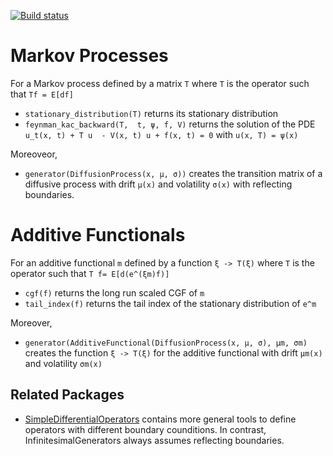 [![Build status](https://github.com/matthieugomez/InfinitesimalGenerators.jl/workflows/CI/badge.svg)](https://github.com/matthieugomez/InfinitesimalGenerators.jl/actions)

# Markov Processes
For a Markov process defined by a matrix `T`  where `T` is the operator such that `Tf = E[df]`
- `stationary_distribution(T)` returns its stationary distribution
- `feynman_kac_backward(T,  t, ψ, f, V)` returns the solution of the PDE `u_t(x, t) + T u  - V(x, t) u + f(x, t) = 0` with `u(x, T) = ψ(x)`

Moreoveor, 
- `generator(DiffusionProcess(x, μ, σ))` creates the transition matrix of a diffusive process with drift `μ(x)` and volatility `σ(x)` with reflecting boundaries.


# Additive Functionals
For an additive functional `m` defined by a function `ξ -> T(ξ)` where `T` is the operator such that `T f= E[d(e^(ξm)f)]` 
- `cgf(f)` returns the long run scaled CGF of `m` 
- `tail_index(f)` returns the tail index of the stationary distribution of `e^m`


Moreover, 
- `generator(AdditiveFunctional(DiffusionProcess(x, μ, σ), μm, σm)` creates the function `ξ -> T(ξ)` for the additive functional with drift `μm(x)` and volatility `σm(x)`

## Related Packages
- [SimpleDifferentialOperators](https://github.com/QuantEcon/SimpleDifferentialOperators.jl) contains more general tools to define operators with different boundary counditions. In contrast, InfinitesimalGenerators always assumes reflecting boundaries.
